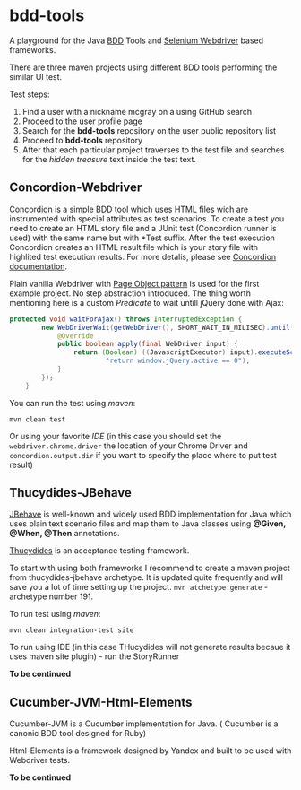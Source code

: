 bdd-tools
=========

A playground for the Java [BDD](http://http://en.wikipedia.org/wiki/Behavior-driven_development) Tools and [Selenium Webdriver](http://http://docs.seleniumhq.org/projects/webdriver/) based frameworks.

There are three maven projects using different BDD tools performing the similar UI test.

Test steps:


 1. Find a user with a nickname mcgray on a using GitHub search
 2. Proceed to the user profile page
 3. Search for the **bdd-tools** repository on the user public repository list
 4. Proceed to **bdd-tools** repository
 5. After that each particular project traverses to the test file and searches for the _hidden treasure_ text inside the test text. 

Concordion-Webdriver
----------------------------------
[Concordion](http://http://www.concordion.org/) is a simple BDD tool which uses HTML files wiсh are instrumented with special attributes as test scenarios. To create a test you need to create an HTML story file and a JUnit test (Concordion runner is used) with the same name but with *Test suffix. After the test execution Concordion creates an HTML result file which is your story file with highlited test execution results. For more detalis, please see [Concordion documentation](http://www.concordion.org/Tutorial.html).

Plain vanilla Webdriver with [Page Object pattern](http://code.google.com/p/selenium/wiki/PageObjects) is used for the first example project. No step abstraction introduced.
The thing worth mentioning here is a custom _Predicate_ to wait untill jQuery done with Ajax:
```java
protected void waitForAjax() throws InterruptedException {
        new WebDriverWait(getWebDriver(), SHORT_WAIT_IN_MILISEC).until(new Predicate<WebDriver>() {
            @Override
            public boolean apply(final WebDriver input) {
                return (Boolean) ((JavascriptExecutor) input).executeScript(
                        "return window.jQuery.active == 0");
            }
        });
    }
```
    
    
 

You can run the test using _maven_:

`mvn clean test`

Or using your favorite _IDE_ (in this case you should set the `webdriver.chrome.driver` the location of your Chrome Driver and `concordion.output.dir` if you want to specify the place where to put test result)

Thucydides-JBehave
----------------------
[JBehave](http://) is well-known and widely used BDD implementation for Java which uses plain text scenario files and map them to Java classes using **@Given, @When, @Then** annotations.

[Thucydides](http://) is an acceptance testing framework. 

To start with using both frameworks I recommend to create a maven project from thucydides-jbehave archetype. It is updated quite frequently and will save you a lot of time setting up the project.
`mvn atchetype:generate` - archetype number 191.

To run test using _maven_:

`mvn clean integration-test site`

To run using IDE (in this case THucydides will not generate results becaue it uses maven site plugin)  - run the StoryRunner

**To be continued**

Cucumber-JVM-Html-Elements
--------------------------
Cucumber-JVM is a Cucumber implementation for Java. ( Cucumber is a canonic BDD tool designed for Ruby)

Html-Elements is a framework designed by Yandex and built to be used with Webdriver tests.

**To be continued**